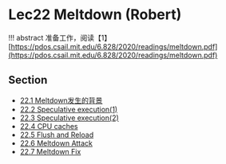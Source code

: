 # Lec22 Meltdown \(Robert\)

!!! abstract
    准备工作，阅读【1】[https://pdos.csail.mit.edu/6.828/2020/readings/meltdown.pdf](https://pdos.csail.mit.edu/6.828/2020/readings/meltdown.pdf)

## Section
* [22.1 Meltdown发生的背景](22.1-meltdown-fa-sheng-de-bei-jing.md)
* [22.2 Speculative execution\(1\)](22.2-speculative-execution-1.md)
* [22.3 Speculative execution\(2\)](22.3-speculative-execution-2.md)
* [22.4 CPU caches](22.4-cpu-caches.md)
* [22.5 Flush and Reload](22.5-flush-and-reload.md)
* [22.6 Meltdown Attack](22.6-meltdown-attack.md)
* [22.7 Meltdown Fix](22.7-meltdown-fix.md)